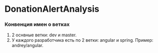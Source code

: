 # DonationAlertAnalysis

### Конвенция имен о ветках

1) 2 оснвные ветки: dev и master.
2) У каждого разработчика есть по 2 ветки: angular и spring.
Пример: andrey/angular.